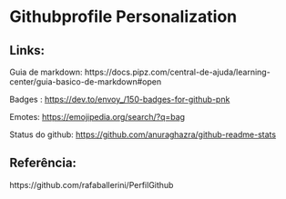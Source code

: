 # Githubprofile Personalization

## Links:

<div align="left">
 Guia de markdown: https://docs.pipz.com/central-de-ajuda/learning-center/guia-basico-de-markdown#open

 Badges : https://dev.to/envoy_/150-badges-for-github-pnk

 Emotes: https://emojipedia.org/search/?q=bag

 Status do github: https://github.com/anuraghazra/github-readme-stats

</div>


 ## Referência:

 <div align="left">
 https://github.com/rafaballerini/PerfilGithub
 </div>

 